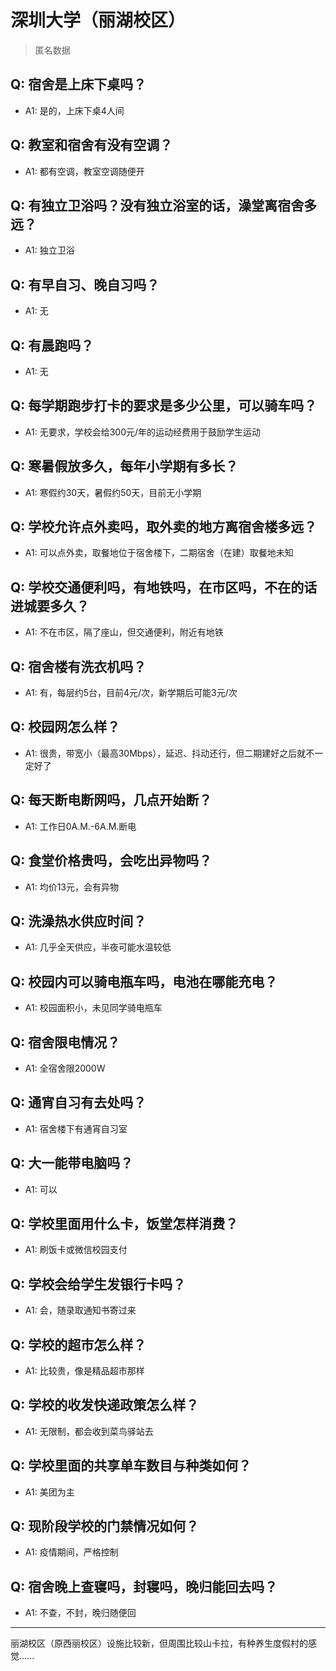 # 深圳大学（丽湖校区）

> 匿名数据

## Q: 宿舍是上床下桌吗？

- A1: 是的，上床下桌4人间

## Q: 教室和宿舍有没有空调？

- A1: 都有空调，教室空调随便开

## Q: 有独立卫浴吗？没有独立浴室的话，澡堂离宿舍多远？

- A1: 独立卫浴

## Q: 有早自习、晚自习吗？

- A1: 无

## Q: 有晨跑吗？

- A1: 无

## Q: 每学期跑步打卡的要求是多少公里，可以骑车吗？

- A1: 无要求，学校会给300元/年的运动经费用于鼓励学生运动

## Q: 寒暑假放多久，每年小学期有多长？

- A1: 寒假约30天，暑假约50天，目前无小学期

## Q: 学校允许点外卖吗，取外卖的地方离宿舍楼多远？

- A1: 可以点外卖，取餐地位于宿舍楼下，二期宿舍（在建）取餐地未知

## Q: 学校交通便利吗，有地铁吗，在市区吗，不在的话进城要多久？

- A1: 不在市区，隔了座山，但交通便利，附近有地铁

## Q: 宿舍楼有洗衣机吗？

- A1: 有，每层约5台，目前4元/次，新学期后可能3元/次

## Q: 校园网怎么样？

- A1: 很贵，带宽小（最高30Mbps），延迟、抖动还行，但二期建好之后就不一定好了

## Q: 每天断电断网吗，几点开始断？

- A1: 工作日0A.M.-6A.M.断电

## Q: 食堂价格贵吗，会吃出异物吗？

- A1: 均价13元，会有异物

## Q: 洗澡热水供应时间？

- A1: 几乎全天供应，半夜可能水温较低

## Q: 校园内可以骑电瓶车吗，电池在哪能充电？

- A1: 校园面积小，未见同学骑电瓶车

## Q: 宿舍限电情况？

- A1: 全宿舍限2000W

## Q: 通宵自习有去处吗？

- A1: 宿舍楼下有通宵自习室

## Q: 大一能带电脑吗？

- A1: 可以

## Q: 学校里面用什么卡，饭堂怎样消费？

- A1: 刷饭卡或微信校园支付

## Q: 学校会给学生发银行卡吗？

- A1: 会，随录取通知书寄过来

## Q: 学校的超市怎么样？

- A1: 比较贵，像是精品超市那样

## Q: 学校的收发快递政策怎么样？

- A1: 无限制，都会收到菜鸟驿站去

## Q: 学校里面的共享单车数目与种类如何？

- A1: 美团为主

## Q: 现阶段学校的门禁情况如何？

- A1: 疫情期间，严格控制

## Q: 宿舍晚上查寝吗，封寝吗，晚归能回去吗？

- A1: 不查，不封，晚归随便回

***

丽湖校区（原西丽校区）设施比较新，但周围比较山卡拉，有种养生度假村的感觉......